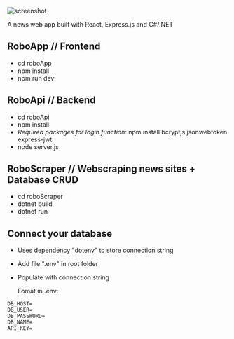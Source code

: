 ![screenshot](https://i.imgur.com/2orAXBS.png)

A news web app built with React, Express.js and C#/.NET

## RoboApp // Frontend

* cd roboApp
* npm install
* npm run dev

## RoboApi // Backend

* cd roboApi
* npm install
* _Required packages for login function_: npm install bcryptjs jsonwebtoken express-jwt
* node server.js
## RoboScraper // Webscraping news sites + Database CRUD

* cd roboScraper
* dotnet build
* dotnet run

## Connect your database
* Uses dependency "dotenv" to store connection string
* Add file ".env" in root folder
* Populate with connection string

  Fomat in .env:
  
```
DB_HOST=
DB_USER=
DB_PASSWORD=
DB_NAME=
API_KEY=
```
  
